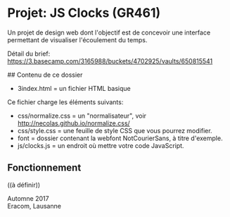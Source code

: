 # Projet: JS Clocks (GR461)

Un projet de design web dont l'objectif est de concevoir une interface permettant de visualiser l'écoulement du temps.

Détail du brief: https://3.basecamp.com/3165988/buckets/4702925/vaults/650815541

## Contenu de ce dossier

-  3index.html = un fichier HTML basique

Ce fichier charge les éléments suivants:

- css/normalize.css = un "normalisateur", voir http://necolas.github.io/normalize.css/
- css/style.css = une feuille de style CSS que vous pourrez modifier.
- font = dossier contenant la webfont NotCourierSans, à titre d'exemple.
- js/clocks.js = un endroit où mettre votre code JavaScript.

## Fonctionnement

((à définir))

Automne 2017  
Eracom, Lausanne
